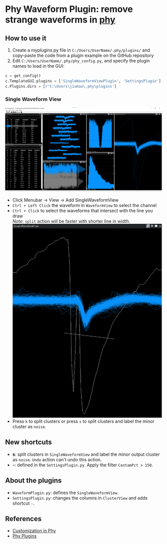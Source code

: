 # Phy Waveform Plugin: remove strange waveforms in [phy](https://github.com/cortex-lab/phy)

## How to use it  
1. Create a myplugins.py file in `C:/Users/UserName/.phy/plugins/` and copy-paste the code from a plugin example on the GitHub repository  
2. Edit `C:/Users/UserName/.phy/phy_config.py`, and specify the plugin names to load in the GUI:  
```python
c = get_config()
c.TemplateGUI.plugins = ['SingleWaveformViewPlugin', 'SettingsPlugin']  # list of plugin names to load in the TemplateGUI
c.Plugins.dirs = [r'C:\Users\jiumao\.phy\plugins']
```

### Single Waveform View
![](doc/phy.png)
* Click Menubar -> View -> Add SingleWaveformView
* `Ctrl + Left Click` the waveform in `WaveformView` to select the channel
* `Ctrl + Click` to select the waveforms that intersect with the line you draw  
*Note*: `split` action will be faster with shorter line in width.  
![](doc/SingleWaveformView.png)
* Press `k` to split clusters or press `s` to split clusters and label the minor cluster as `noise`.  


## New shortcuts
* **s**: split clusters in `SingleWaveformView` and label the minor output cluster as `noise`. `Undo` action can't undo this action.
* **-**: defined in the `SettingsPlugin.py`. Apply the filter `ContamPct > 150`.

## About the plugins
* `WaveformPlugin.py`: defines the `SingleWaveformView`.
* `SettingsPlugin.py`: changes the columns in `ClusterView` and adds shortcut `-`.

## References
* [Customization in Phy](https://github.com/cortex-lab/phy/blob/master/docs/customization.md)
* [Phy Plugins](https://github.com/cortex-lab/phy/blob/master/docs/plugins.md)
